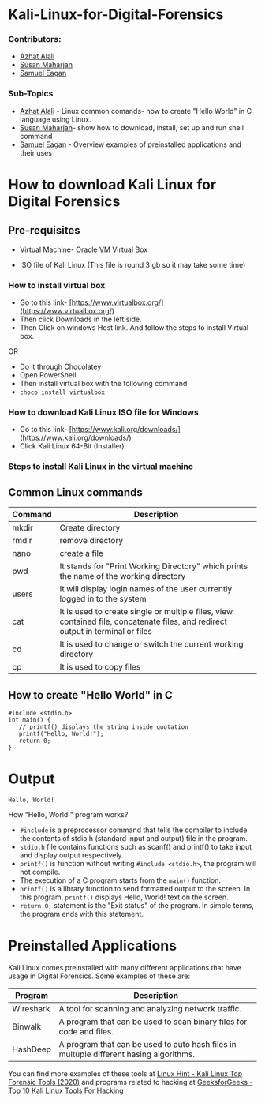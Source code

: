 # Kali-Linux-for-Digital-Forensics


### Contributors: 
- [Azhat Alali](https://github.com/AzharAlali)
- [Susan Maharjan](https://github.com/susanmaharjan)
- [Samuel Eagan](https://github.com/samueleagan) 

### Sub-Topics
- [Azhat Alali](https://github.com/AzharAlali) - Linux common comands- how to create "Hello World" in C language using Linux.  
- [Susan Maharjan](https://github.com/susanmaharjan)- show how to download, install, set up and run shell command
- [Samuel Eagan](https://github.com/samueleagan) - Overview examples of preinstalled applications and their uses


# How to download Kali Linux for Digital Forensics

## Pre-requisites

- Virtual Machine- Oracle VM Virtual Box  

- ISO file of Kali Linux (This file is round 3 gb so it may take some time)

### How to install virtual box

- Go to this link- [https://www.virtualbox.org/](https://www.virtualbox.org/)
- Then click Downloads in the left side.
- Then Click on windows Host link. And follow the steps to install Virtual box.

OR

- Do it through Chocolatey
- Open PowerShell.
- Then install virtual box with the following command
- ```choco install virtualbox```

### How to download Kali Linux ISO file for Windows

- Go to this link- [https://www.kali.org/downloads/](https://www.kali.org/downloads/)
- Click Kali Linux 64-Bit (Installer)

### Steps to install Kali Linux in the virtual machine


## Common Linux commands 

| Command | Description |
| --- | --- |
| mkdir | Create directory |
| rmdir  | remove directory  | 
| nano | create a file | 
| pwd	| It stands for "Print Working Directory" which prints the name of the working directory |
| users	| It will display login names of the user currently logged in to the system |
|  cat	| It is used to create single or multiple files, view contained file, concatenate files, and redirect output in terminal or files | 
| cd	| It is used to change or switch the current working directory | 
| cp	| It is used to copy files |


## How to create "Hello World" in C 

```
#include <stdio.h>
int main() {
   // printf() displays the string inside quotation
   printf("Hello, World!");
   return 0;
}
```
# Output 
``` 
Hello, World!
```

How "Hello, World!" program works?
- `#include` is a preprocessor command that tells the compiler to include the contents of stdio.h (standard input and output) file in the program.
- `stdio.h`  file contains functions such as scanf() and printf() to take input and display output respectively.
- `printf()` is function without writing `#include <stdio.h>`, the program will not compile.
- The execution of a C program starts from the `main()` function.
- `printf()` is a library function to send formatted output to the screen. In this program, `printf()` displays Hello, World! text on the screen.
- `return 0;`  statement is the "Exit status" of the program. In simple terms, the program ends with this statement.

# Preinstalled Applications

Kali Linux comes preinstalled with many different applications that have usage in Digital Forensics. Some examples of these are:

| Program | Description |
| --- | --- |
| Wireshark | A tool for scanning and analyzing network traffic. |
| Binwalk | A program that can be used to scan binary files for code and files. |
| HashDeep | A program that can be used to auto hash files in multuple different hasing algorithms. |

You can find more examples of these tools at [Linux Hint - Kali Linux Top Forensic Tools (2020)](https://linuxhint.com/kali_linux_top_forensic_tools/) and programs related to hacking at [GeeksforGeeks - Top 10 Kali Linux Tools For Hacking](https://www.geeksforgeeks.org/top-10-kali-linux-tools-for-hacking/)
